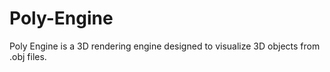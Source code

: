 # Poly-Engine
Poly Engine is a 3D rendering engine designed to visualize 3D objects from .obj files.
